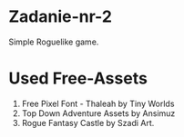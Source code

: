 # Zadanie-nr-2
Simple Roguelike game.

# Used Free-Assets
1. Free Pixel Font - Thaleah by Tiny Worlds
2. Top Down Adventure Assets by Ansimuz
3. Rogue Fantasy Castle by Szadi Art.
